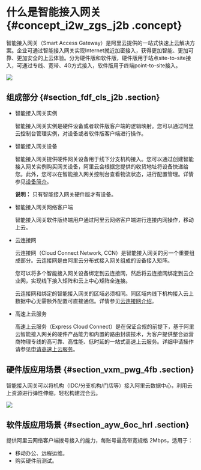 # 什么是智能接入网关 {#concept_i2w_zgs_j2b .concept}

智能接入网关（Smart Access Gateway）是阿里云提供的一站式快速上云解决方案。企业可通过智能接入网关实现Internet就近加密接入，获得更加智能、更加可靠、更加安全的上云体验。分为硬件版和软件版，硬件版用于站点site-to-site接入，可通过专线、宽带、4G方式接入，软件版用于终端point-to-site接入。

![](http://static-aliyun-doc.oss-cn-hangzhou.aliyuncs.com/assets/img/15401/15565075686804_zh-CN.png)

## 组成部分 {#section_fdf_cls_j2b .section}

-   智能接入网关实例

    智能接入网关实例是硬件设备或者软件版客户端的逻辑映射。您可以通过阿里云控制台管理实例，对设备或者软件版客户端进行操作。

-   智能接入网关设备

    智能接入网关提供硬件网关设备用于线下分支机构接入。您可以通过创建智能接入网关实例购买网关设备，阿里云会根据您提供的收货地址将设备快递给您。此外，您可以在智能接入网关控制台查看物流状态，进行配置管理。详情参见[设备简介](intl.zh-CN/产品简介/智能接入网关硬件版设备/设备简介.md#)。

    **说明：** 只有智能接入网关硬件版才有设备。

-   智能接入网关网络客户端

    智能接入网关软件版终端用户通过阿里云网络客户端进行连接内网操作，移动上云。

-   云连接网

    云连接网（Cloud Connect Network, CCN）是智能接入网关的另一个重要组成部分。云连接网是由阿里云分布式接入网关组成的设备接入矩阵。

    您可以将多个智能接入网关设备绑定到云连接网，然后将云连接网绑定到云企业网，实现线下接入矩阵和云上中心矩阵全连接。

    云连接网和绑定的智能接入网关的区域必须相同。同区域内线下机构接入云上数据中心无需额外配置可直接通信。详情参见[云连接网介绍](../../../../intl.zh-CN/控制台配置指南/云连接网/云连接网介绍.md#)。

-   高速上云服务

    高速上云服务（Express Cloud Connect）是在保证合规的前提下，基于阿里云智能接入网关的硬件产品能力和内置的路由封装技术，为客户提供整合运营商物理专线的高可靠、高性能、低时延的一站式高速上云服务。详细申请操作请参见[申请高速上云服务](../../../../intl.zh-CN/物理专线连接/高速上云服务（Beta）/开通高速上云服务.md#)。


## 硬件版应用场景 {#section_vxm_pwg_4fb .section}

智能接入网关可以将机构（IDC/分支机构/门店等）接入阿里云数据中心，利用云上资源进行弹性伸缩，轻松构建混合云。

![](http://static-aliyun-doc.oss-cn-hangzhou.aliyuncs.com/assets/img/15401/155650756821212_zh-CN.png)

## 软件版应用场景 {#section_ayw_6oc_hrl .section}

提供阿里云网络客户端拨号接入的能力，每账号最高带宽规格 2Mbps，适用于：

-   移动办公、远程运维。
-   购买硬件前测试。

